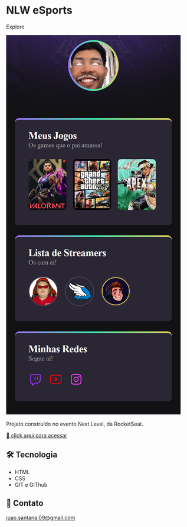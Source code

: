 # NLW eSports
Explore

![preview](.github/preview.png)

Projeto construído no evento Next Level, da RocketSeat.

[🔗 click aqui para acessar](https://juao-m-santana.github.io/nlw-esporte-explorer/)

## 🛠 Tecnologia

- HTML
- CSS
- GIT e GIThub

## 🤖 Contato

juao.santana.09@gmail.com

